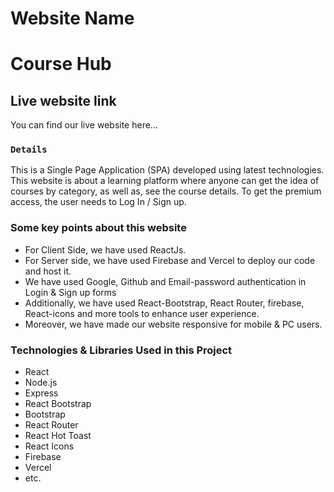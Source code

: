 # Website Name

# Course Hub

## Live website link

You can find our live website here... []()

### `Details`

This is a Single Page Application (SPA) developed using latest technologies. This website is about a learning platform where anyone can get the idea of courses by category, as well as, see the course details. To get the premium access, the user needs to Log In / Sign up.

### Some key points about this website

- For Client Side, we have used ReactJs.
- For Server side, we have used Firebase and Vercel to deploy our code and host it.
- We have used Google, Github and Email-password authentication in Login & Sign up forms
- Additionally, we have used React-Bootstrap, React Router, firebase, React-icons and more tools to enhance user experience.
- Moreover, we have made our website responsive for mobile & PC users.

### Technologies & Libraries Used in this Project

- React
- Node.js
- Express
- React Bootstrap
- Bootstrap
- React Router
- React Hot Toast
- React Icons
- Firebase
- Vercel 
- etc.